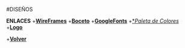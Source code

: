 #DISEÑOS

**ENLACES**
    +[**WireFrames**](https://www.figma.com/file/VRqFriP9XBHvLtQ4FQP1Rr/WebbingNow?node-id=1%3A6)
    +[**Boceto**](https://www.figma.com/file/VRqFriP9XBHvLtQ4FQP1Rr/WebbingNow?node-id=87%3A6)
    +[**GoogleFonts**](https://fonts.google.com/specimen/Nunito+Sans#standard-styles)
    +[**Paleta de Colores*](https://coolors.co/palette/000000-03989e-8ebdb6-de6262-ffffff)
    +[**Logo**](/Brand/Webbing.png)

+[**Volver**](/README.md)